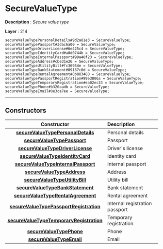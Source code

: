 # SecureValueType

**Description** : *Secure value type*

**Layer** : 214

```tl
secureValueTypePersonalDetails#9d2a81e3 = SecureValueType;
secureValueTypePassport#3dac6a00 = SecureValueType;
secureValueTypeDriverLicense#6e425c4 = SecureValueType;
secureValueTypeIdentityCard#a0d0744b = SecureValueType;
secureValueTypeInternalPassport#99a48f23 = SecureValueType;
secureValueTypeAddress#cbe31e26 = SecureValueType;
secureValueTypeUtilityBill#fc36954e = SecureValueType;
secureValueTypeBankStatement#89137c0d = SecureValueType;
secureValueTypeRentalAgreement#8b883488 = SecureValueType;
secureValueTypePassportRegistration#99e3806a = SecureValueType;
secureValueTypeTemporaryRegistration#ea02ec33 = SecureValueType;
secureValueTypePhone#b320aadb = SecureValueType;
secureValueTypeEmail#8e3ca7ee = SecureValueType;
```

---

## Constructors

| Constructor | Description |
| :---: | :--- |
| [**secureValueTypePersonalDetails**](constructor/secureValueTypePersonalDetails) | Personal details |
| [**secureValueTypePassport**](constructor/secureValueTypePassport) | Passport |
| [**secureValueTypeDriverLicense**](constructor/secureValueTypeDriverLicense) | Driver's license |
| [**secureValueTypeIdentityCard**](constructor/secureValueTypeIdentityCard) | Identity card |
| [**secureValueTypeInternalPassport**](constructor/secureValueTypeInternalPassport) | Internal passport |
| [**secureValueTypeAddress**](constructor/secureValueTypeAddress) | Address |
| [**secureValueTypeUtilityBill**](constructor/secureValueTypeUtilityBill) | Utility bill |
| [**secureValueTypeBankStatement**](constructor/secureValueTypeBankStatement) | Bank statement |
| [**secureValueTypeRentalAgreement**](constructor/secureValueTypeRentalAgreement) | Rental agreement |
| [**secureValueTypePassportRegistration**](constructor/secureValueTypePassportRegistration) | Internal registration passport |
| [**secureValueTypeTemporaryRegistration**](constructor/secureValueTypeTemporaryRegistration) | Temporary registration |
| [**secureValueTypePhone**](constructor/secureValueTypePhone) | Phone |
| [**secureValueTypeEmail**](constructor/secureValueTypeEmail) | Email |